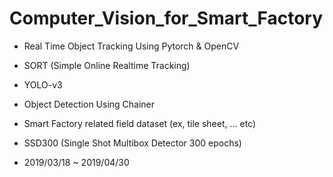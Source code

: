# Computer_Vision_for_Smart_Factory

- Real Time Object Tracking Using Pytorch & OpenCV
- SORT (Simple Online Realtime Tracking)
- YOLO-v3
- Object Detection Using Chainer
- Smart Factory related field dataset (ex, tile sheet, ... etc)
- SSD300 (Single Shot Multibox Detector 300 epochs)

- 2019/03/18 ~ 2019/04/30
